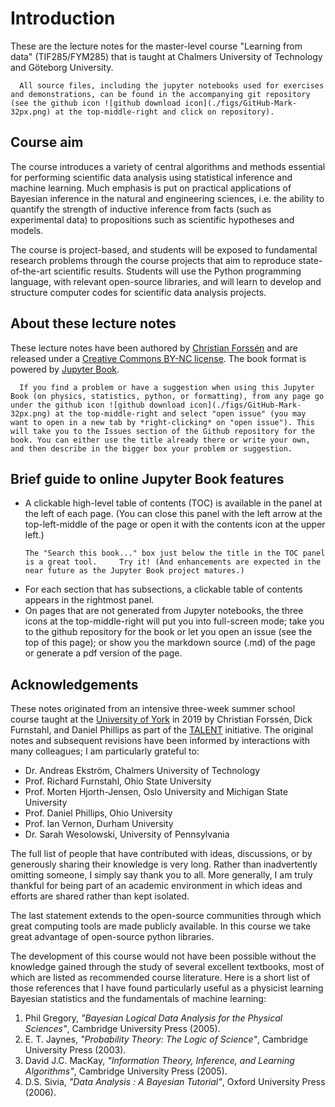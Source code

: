 # Introduction

These are the lecture notes for the master-level course "Learning from data" (TIF285/FYM285) that is taught at Chalmers University of Technology and Göteborg University. 

```{admonition} Accompanying git repository
  All source files, including the jupyter notebooks used for exercises and demonstrations, can be found in the accompanying git repository (see the github icon ![github download icon](./figs/GitHub-Mark-32px.png) at the top-middle-right and click on repository).
  ```

## Course aim
The course introduces a variety of central algorithms and methods essential for performing scientific data analysis using statistical inference and machine learning. Much emphasis is put on practical applications of Bayesian inference in the natural and engineering sciences, i.e. the ability to quantify the strength of inductive inference from facts (such as experimental data) to propositions such as scientific hypotheses and models.

The course is project-based, and students will be exposed to fundamental research problems through the course projects that aim to reproduce state-of-the-art scientific results. Students will use the Python programming language, with relevant open-source libraries, and will learn to develop and structure computer codes for scientific data analysis projects.

<!-- !split -->
## About these lecture notes

These lecture notes have been authored by [Christian Forssén](https://www.chalmers.se/en/Staff/Pages/Christian-Forssen.aspx) and are released under a [Creative Commons BY-NC license](https://creativecommons.org/licenses/by-nc/4.0/). The book format is powered by [Jupyter Book](https://jupyterbook.org/).

```{admonition} Open an issue
  If you find a problem or have a suggestion when using this Jupyter Book (on physics, statistics, python, or formatting), from any page go under the github icon ![github download icon](./figs/GitHub-Mark-32px.png) at the top-middle-right and select "open issue" (you may want to open in a new tab by *right-clicking* on "open issue"). This will take you to the Issues section of the Github repository for the book. You can either use the title already there or write your own, and then describe in the bigger box your problem or suggestion.
  ```
  
## Brief guide to online Jupyter Book features

* A clickable high-level table of contents (TOC) is available in the panel at the left of each page. (You can close this panel with the left arrow at the top-left-middle of the page or open it with the contents icon at the upper left.) 
    ```{admonition} Searching the book
    The "Search this book..." box just below the title in the TOC panel is a great tool.     Try it! (And enhancements are expected in the near future as the Jupyter Book project matures.)
    ```
* For each section that has subsections, a clickable table of contents appears in the rightmost panel.
* On pages that are not generated from Jupyter notebooks, the three icons at the top-middle-right will put you into full-screen mode; take you to the github repository for the book or let you open an issue (see the top of this page); or show you the markdown source (.md) of the page or generate a pdf version of the page.

<!-- ======= Acknowledgements ======= -->
## Acknowledgements

These notes originated from an intensive three-week summer school course taught at the [University of York](https://www.york.ac.uk/) in 2019 by Christian Forssén, Dick Furnstahl, and Daniel Phillips as part of the [TALENT](https://fribtheoryalliance.org/TALENT/) initiative. The original notes and subsequent revisions have been informed by interactions with many colleagues; I am particularly grateful to:

* Dr. Andreas Ekström, Chalmers University of Technology
* Prof. Richard Furnstahl, Ohio State University
* Prof. Morten Hjorth-Jensen, Oslo University and Michigan State University
* Prof. Daniel Phillips, Ohio University
* Prof. Ian Vernon, Durham University
* Dr. Sarah Wesolowski, University of Pennsylvania

The full list of people that have contributed with ideas, discussions, or by generously sharing their knowledge is very long. Rather than inadvertently omitting someone, I simply say thank you to all. More generally, I am truly thankful for being part of an academic environment in which ideas and efforts are shared rather than kept isolated.

The last statement extends to the open-source communities through which great computing tools are made publicly available. In this course we take great advantage of open-source python libraries.  

The development of this course would not have been possible without the knowledge gained through the study of several excellent textbooks, most of which are listed as recommended course literature. Here is a short list of those references that I have found particularly useful as a physicist learning Bayesian statistics and the fundamentals of machine learning:

1. Phil Gregory, *"Bayesian Logical Data Analysis for the Physical Sciences"*, Cambridge University Press (2005).
2. E. T. Jaynes, *"Probability Theory: The Logic of Science"*, Cambridge University Press (2003).
3. David J.C. MacKay, *"Information Theory, Inference, and Learning Algorithms"*, Cambridge University Press (2005).
4. D.S. Sivia, *"Data Analysis : A Bayesian Tutorial"*, Oxford University Press (2006).


